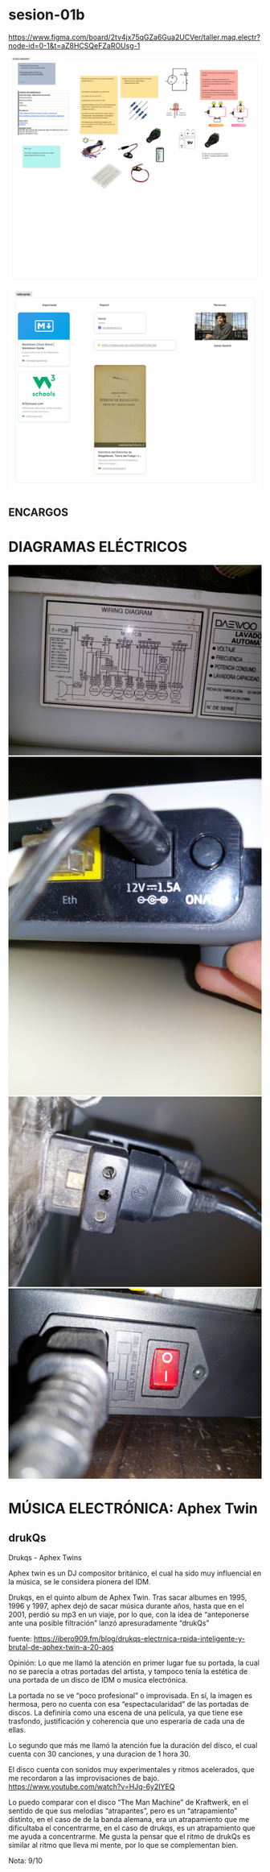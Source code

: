 # sesion-01b

https://www.figma.com/board/2tv4jx75qGZa6Gua2UCVer/taller.maq.electr?node-id=0-1&t=aZ8HCSQeFZaROUsg-1

![alt text](tme-c2-apunte.png)

![alt text](tme-c2-links.png)



## ENCARGOS

# DIAGRAMAS ELÉCTRICOS 

![alt text](tme-c2-encargod1.jpg)
![alt text](tme-c2-encargod2.jpg)
![alt text](tme-c2-encargod3.jpg)
![alt text](tme-c2-encargod4.jpg)

# MÚSICA ELECTRÓNICA: Aphex Twin

## drukQs

Drukqs - Aphex Twins

Aphex twin es  un DJ compositor británico, el cual ha sido muy influencial en la música, se le considera pionera del IDM.

Drukqs, en el quinto album de Aphex Twin. Tras sacar albumes en 1995, 1996 y 1997, aphex dejó de sacar música durante años, hasta que en el 2001, perdió su mp3 en un viaje, por lo que, con la idea de “anteponerse ante una posible filtración” lanzó apresuradamente “drukQs”

fuente: <https://ibero909.fm/blog/drukqs-electrnica-rpida-inteligente-y-brutal-de-aphex-twin-a-20-aos>



Opinión: 
Lo que me llamó la atención en primer lugar fue su portada, la cual no se parecía a otras portadas del artista, y tampoco tenía la estética de una portada de un disco de IDM o musica electrónica. 

La portada no se ve “poco profesional” o improvisada. En sí, la imagen es hermosa, pero no cuenta con esa “espectacularidad” de las portadas de discos. La definiría como una escena de una película, ya que tiene ese trasfondo, justificación y coherencia que uno esperaría de cada una de ellas.

Lo segundo que más me llamó la atención fue la duración del disco, el cual cuenta con 30 canciones, y una duracion de 1 hora 30. 

El disco cuenta con sonidos muy experimentales y ritmos acelerados, que me recordaron a las improvisaciones de bajo. <https://www.youtube.com/watch?v=HJq-6y2IYEQ>

Lo puedo comparar con el disco “The Man Machine” de Kraftwerk, en el sentido de que sus melodías “atrapantes”, pero es un “atrapamiento” distinto, en el caso de de la banda alemana, era un atrapamiento que me dificultaba el concentrarme, en el caso de drukqs, es un atrapamiento que me ayuda a concentrarme. Me gusta la pensar que el ritmo de drukQs es similar al ritmo que lleva mi mente, por lo que se complementan bien.

Nota: 9/10

